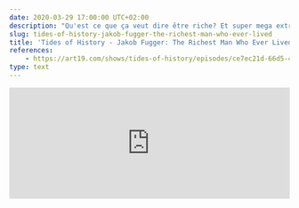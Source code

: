 ```yaml
---
date: 2020-03-29 17:00:00 UTC+02:00
description: "Qu'est ce que ça veut dire être riche? Et super mega extra riche? Est-ce que ça vaudrait vraiment la peine de vivre au 16ème pour l'être?"
slug: tides-of-history-jakob-fugger-the-richest-man-who-ever-lived
title: 'Tides of History - Jakob Fugger: The Richest Man Who Ever Lived?'
references: 
    - https://art19.com/shows/tides-of-history/episodes/ce7ec21d-66d5-4a0b-adfc-2ab2dcabcc4d
type: text
---
```


<iframe src="https://art19.com/shows/tides-of-history/episodes/ce7ec21d-66d5-4a0b-adfc-2ab2dcabcc4d/embed?theme=light-orange" style="width: 100%; height: 200px; border: 0 none;" scrolling="no"></iframe>